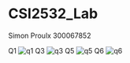 # CSI2532_Lab
Simon Proulx 300067852

Q1
![q1](q1.png)
Q3
![q3](q3.png)
Q5
![q5](q5.png)
Q6
![q6](q6.png)
